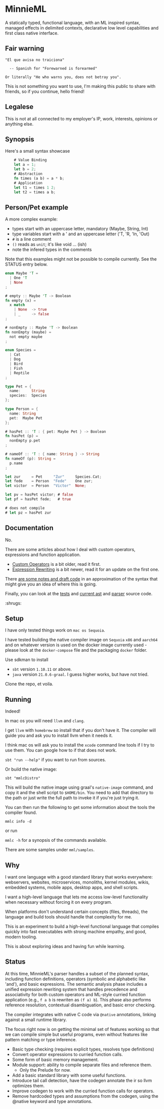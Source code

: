 # MinnieML

A statically typed, functional language, with an ML inspired syntax, managed effects in delimited contexts,
declarative low level capabilities and first class native interface.

## Fair warning

    "El que avisa no traiciona"

      -- Spanish for "Forewarned is forearmed"

    Or literally "He who warns you, does not betray you".

This is not something you want to use, I'm making this public to share with friends, so if you continue, hello friend!

## Legalese

This is not at all connected to my employer's IP, work, interests, opinions or anything else.

## Synopsis

Here's a small syntax showcase

```rust
    # Value Binding
    let a = 1;
    let b = 2;
    # Abstraction
    fn times (a b) = a * b;
    # Application
    let t1 = times 1 2;
    let t2 = times a b;
```

## Person/Pet example

A more complex example:

- types start with an uppercase letter, mandatory (Maybe, String, Int)
- type variables start with a ' and an uppercase letter ('T, 'R, 'In, 'Out)
- `#` is a line comment
- `()` reads as `unit`; it's like void ... (ish)
- note the infered types in the comments

Note that this examples might not be possible to compile currently.
See the STATUS entry below.

```rust
enum Maybe 'T =
  | One 'T
  | None
;

# empty :: Maybe 'T -> Boolean
fn empty (x) =
  x match
    | None  -> true
    | _     -> false
;

# nonEmpty :: Maybe 'T -> Boolean
fn nonEmpty (maybe) =
  not empty maybe
;

enum Species =
  | Cat
  | Dog
  | Bird
  | Fish
  | Reptile
;

type Pet = {
  name:     String
  species:  Species
};

type Person = {
  name: String
  pet:  Maybe Pet
};

# hasPet :: 'T : { pet: Maybe Pet } -> Boolean
fn hasPet (p) =
  nonEmpty p.pet
;

# nameOf :: 'T : { name: String } -> String
fn nameOf (p): String =
  p.name
;

let zur     = Pet     "Zur"     Species.Cat;
let fede    = Person  "Fede"    One zur;
let victor  = Person  "Victor"  None;

let pv = hasPet victor; # false
let pf = hasPet fede;   # true

# does not compile
# let pz = hasPet zur
```

## Documentation

No.

There are some articles about how I deal with custom operators, expressions and function application.

- [Custom Operators](docs/articles/2025-02/2025-02-24-custom-operators.md) is a bit older, read it first.
- [Expression Rewriting](docs/articles/2025-04/2025-04-12-expression-rewriting.md) is a bit newer, read it for an update on the first one.

There [are some notes and draft code](docs) in an approximation of the syntax
that might give you an idea of where this is going.

Finally, you can look at the [tests](modules/mmlc-lib/src/test/scala/mml/mmlclib) and [current ast](modules/mmlc-lib/src/main/scala/mml/mmlclib/ast) and [parser](modules/mmlc-lib/src/main/scala/mml/mmlclib/parser) source code.

:shrugs:

## Setup

I have only tested things work on `mac os Sequoia`.

I have tested building the native compiler image on `Sequoia` `x86` and `aarch64` and on
whatever version is used on the docker image currently used - please look at the `docker-compose` file and the packaging `docker` folder.

Use sdkman to install

- `sbt` version `1.10.11` or above.
- `java` version `21.0.6-graal`. I guess higher works, but have not tried.

Clone the repo, et voila.

## Running

Indeed!

In mac os you will need `llvm` and `clang`.

I get `llvm` with `homebrew` so install that if you don't have it.
The compiler will guide you and ask you to install llvm when it needs it.

I think mac os will ask you to install the `xcode` command line tools
if I try to use them. You can google how to if that does not work.

`sbt "run --help"` if you want to run from sources.

Or build the native image:

`sbt "mmlcDistro"`

This will build the native image using graal's `native-image` command, and copy it and the shell script to `$HOME/bin`. You need to add that directory to the path or just write the full path to inveke it if you're just trying it.

You can then run the following to get some information about the tools the compiler found.

`mmlc info -d`

or run

`mmlc -h` for a synopsis of the commands available.

There are some samples under `mml/samples`.

## Why

I want one language with a good standard library that works everywhere: webservers, websites, microservices, monoliths, kernel modules, wikis, embedded systems, mobile apps, desktop apps, and shell scripts.

I want a high-level language that lets me access low-level functionality when necessary without forcing it on every program.

When platforms don't understand certain concepts (files, threads), the language and build tools should handle that complexity for me.

This is an experiment to build a high-level functional language that compiles quickly into fast executables with strong machine empathy, and good, modern tooling.

This is about exploring ideas and having fun while learning.

## Status

At this time, MinnieML's parser handles a subset of the planned syntax, including function definitions, operators (symbolic and alphabetic like 'and'), and basic expressions. The semantic analysis phase includes a unified expression rewriting system that handles precedence and associativity for both custom operators and ML-style curried function application (e.g., `f a b` is rewriten as `(f a) b`). This phase also performs reference resolution, contextual disambiguation, and basic error checking.

The compiler integrates with native C code via `@native` annotations, linking against a small runtime library.

The focus right now is on getting the minimal set of features working so that we can compile simple but useful programs, 
even without features like pattern matching or type inference.

* Basic type checking (requires explicit types, resolves type definitions)
* Convert operator expressions to curried function calls.
* Some form of basic memory management.
* Module support: ability to compile separate files and reference them.
    * Only the Prelude for now.
* Add a basic standard library with some useful functions.
* Introduce tail call detection, have the codegen annotate the ir so llvm optimizes them.
* Improve codegen to work with the curried function calls for operators.
* Remove hardcoded types and assumptions from the codegen, using the @native keyword and type annotations. 
